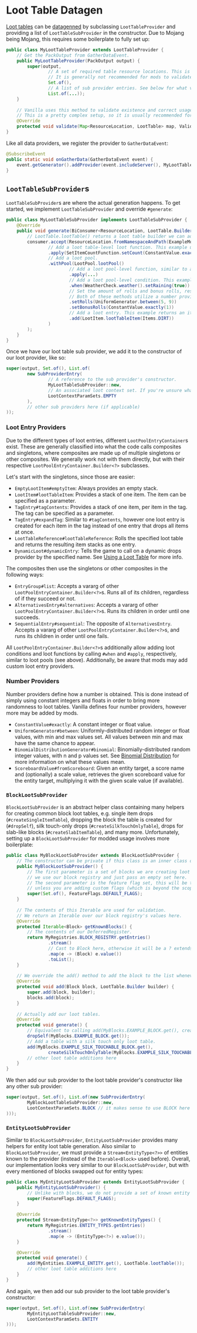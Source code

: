 # Loot Table Datagen

[Loot tables][loottable] can be [datagenned][datagen] by subclassing `LootTableProvider` and providing a list of `LootTableSubProvider` in the constructor. Due to Mojang being Mojang, this requires some boilerplate to fully set up:

```java
public class MyLootTableProvider extends LootTableProvider {
    // Get the PackOutput from GatherDataEvent.
    public MyLootTableProvider(PackOutput output) {
        super(output,
                // A set of required table resource locations. This is used in validation (see below).
                // It is generally not recommended for mods to validate, therefore we pass in an empty set.
                Set.of(),
                // A list of sub provider entries. See below for what values to use here.
                List.of(...));
    }
    
    // Vanilla uses this method to validate existence and correct usage of loot context parameters.
    // This is a pretty complex setup, so it is usually recommended for modders to trust themselves and no-op here.
    @Override
    protected void validate(Map<ResourceLocation, LootTable> map, ValidationContext context) {}
}
```

Like all data providers, we register the provider to `GatherDataEvent`:

```java
@SubscribeEvent
public static void onGatherData(GatherDataEvent event) {
    event.getGenerator().addProvider(event.includeServer(), MyLootTableProvider::new);
}
```

## `LootTableSubProvider`s

`LootTableSubProvider`s are where the actual generation happens. To get started, we implement `LootTableSubProvider` and override `#generate`:

```java
public class MyLootTableSubProvider implements LootTableSubProvider {
    @Override
    public void generate(BiConsumer<ResourceLocation, LootTable.Builder> consumer) {
        // LootTable.lootTable() returns a loot table builder we can add loot tables to.
        consumer.accept(ResourceLocation.fromNamespaceAndPath(ExampleMod.MOD_ID, "example_loot_table"), LootTable.lootTable()
                // Add a loot table-level loot function. This example uses a number provider (see below).
                .apply(SetItemCountFunction.setCount(ConstantValue.exactly(5)))
                // Add a loot pool.
                .withPool(LootPool.lootPool()
                        // Add a loot pool-level function, similar to above.
                        .apply(...)
                        // Add a loot pool-level condition. This example only rolls the pool if it is raining.
                        .when(WeatherCheck.weather().setRaining(true))
                        // Set the amount of rolls and bonus rolls, respectively.
                        // Both of these methods utilize a number provider.
                        .setRolls(UniformGenerator.between(5, 9))
                        .setBonusRolls(ConstantValue.exactly(1))
                        // Add a loot entry. This example returns an item loot entry. See below for more loot entries.
                        .add(LootItem.lootTableItem(Items.DIRT))
                )
        );
    }
}
```

Once we have our loot table sub provider, we add it to the constructor of our loot provider, like so:

```java
super(output, Set.of(), List.of(
        new SubProviderEntry(
                // A reference to the sub provider's constructor.
                MyLootTableSubProvider::new,
                // An associated loot context set. If you're unsure what to use, use empty.
                LootContextParamSets.EMPTY
        ),
        // other sub providers here (if applicable)
));
```

### Loot Entry Providers

Due to the different types of loot entries, different `LootPoolEntryContainer`s exist. These are generally classified into what the code calls composites and singletons, where composites are made up of multiple singletons or other composites. We generally work not with them directly, but with their respective `LootPoolEntryContainer.Builder<?>` subclasses.

Let's start with the singletons, since those are easier:

- `EmptyLootItem#emptyItem`: Always provides an empty stack.
- `LootItem#lootTableItem`: Provides a stack of one item. The item can be specified as a parameter.
- `TagEntry#tagContents`: Provides a stack of one item, per item in the tag. The tag can be specified as a parameter.
- `TagEntry#expandTag`: Similar to `#tagContents`, however one loot entry is created for each item in the tag instead of one entry that drops all items at once.
- `LootTableReference#lootTableReference`: Rolls the specified loot table and returns the resulting item stacks as one entry.
- `DynamicLoot#dynamicEntry`: Tells the game to call on a dynamic drops provider by the specified name. See [Using a Loot Table][useloottable] for more info.

The composites then use the singletons or other composites in the following ways:

- `EntryGroup#list`: Accepts a vararg of other `LootPoolEntryContainer.Builder<?>`s. Runs all of its children, regardless of if they succeed or not.
- `AlternativesEntry#alternatives`: Accepts a vararg of other `LootPoolEntryContainer.Builder<?>`s. Runs its children in order until one succeeds.
- `SequentialEntry#sequential`: The opposite of `AlternativesEntry`. Accepts a vararg of other `LootPoolEntryContainer.Builder<?>`s, and runs its children in order until one fails.

All `LootPoolEntryContainer.Builder<?>`s additionally allow adding loot conditions and loot functions by calling `#when` and `#apply`, respectively, similar to loot pools (see above). Additionally, be aware that mods may add custom loot entry providers.

### Number Providers

Number providers define how a number is obtained. This is done instead of simply using constant integers and floats in order to bring more randomness to loot tables. Vanilla defines four number providers, however more may be added by mods.

- `ConstantValue#exactly`: A constant integer or float value.
- `UniformGenerator#between`: Uniformly-distributed random integer or float values, with min and max values set. All values between min and max have the same chance to appear.
- `BinomialDistributionGenerator#binomial`: Binomially-distributed random integer values, with n and p values set. See [Binomial Distribution][binomial] for more information on what these values mean.
- `ScoreboardValue#fromScoreboard`: Given an entity target, a score name and (optionally) a scale value, retrieves the given scoreboard value for the entity target, multiplying it with the given scale value (if available).

### `BlockLootSubProvider`

`BlockLootSubProvider` is an abstract helper class containing many helpers for creating common block loot tables, e.g. single item drops (`#createSingleItemTable`), dropping the block the table is created for (`#dropSelf`), silk touch-only drops (`#createSilkTouchOnlyTable`), drops for slab-like blocks (`#createSlabItemTable`), and many more. Unfortunately, setting up a `BlockLootSubProvider` for modded usage involves more boilerplate:

```java
public class MyBlockLootSubProvider extends BlockLootSubProvider {
    // The constructor can be private if this class is an inner class of your loot table provider.
    public MyBlockLootSubProvider() {
        // The first parameter is a set of blocks we are creating loot tables for. Instead of hardcoding,
        // we use our block registry and just pass an empty set here.
        // The second parameter is the feature flag set, this will be the default flags
        // unless you are adding custom flags (which is beyond the scope of this article).
        super(Set.of(), FeatureFlags.DEFAULT_FLAGS);
    }
    
    // The contents of this Iterable are used for validation.
    // We return an Iterable over our block registry's values here.
    @Override
    protected Iterable<Block> getKnownBlocks() {
        // The contents of our DeferredRegister.
        return MyRegistries.BLOCK_REGISTRY.getEntries()
                .stream()
                // Cast to Block here, otherwise it will be a ? extends Block and Java will complain.
                .map(e -> (Block) e.value())
                .toList();
    }
    
    // We override the add() method to add the block to the list whenever we add a loot table.
    @Override
    protected void add(Block block, LootTable.Builder builder) {
        super.add(block, builder);
        blocks.add(block);
    }
    
    // Actually add our loot tables.
    @Override
    protected void generate() {
        // Equivalent to calling add(MyBlocks.EXAMPLE_BLOCK.get(), createSingleItemTable(MyBlocks.EXAMPLE_BLOCK.get()));
        dropSelf(MyBlocks.EXAMPLE_BLOCK.get());
        // Add a table with a silk touch only loot table.
        add(MyBlocks.EXAMPLE_SILK_TOUCHABLE_BLOCK.get(),
                createSilkTouchOnlyTable(MyBlocks.EXAMPLE_SILK_TOUCHABLE_BLOCK.get()));
        // other loot table additions here
    }
}
```

We then add our sub provider to the loot table provider's constructor like any other sub provider:

```java
super(output, Set.of(), List.of(new SubProviderEntry(
        MyBlockLootTableSubProvider::new,
        LootContextParamSets.BLOCK // it makes sense to use BLOCK here
)));
```

### `EntityLootSubProvider`

Similar to `BlockLootSubProvider`, `EntityLootSubProvider` provides many helpers for entity loot table generation. Also similar to `BlockLootSubProvider`, we must provide a `Stream<EntityType<?>>` of entities known to the provider (instead of the `Iterable<Block>` used before). Overall, our implementation looks very similar to our `BlockLootSubProvider`, but with every mentioned of blocks swapped out for entity types:

```java
public class MyEntityLootSubProvider extends EntityLootSubProvider {
    public MyEntityLootSubProvider() {
        // Unlike with blocks, we do not provide a set of known entity types. Vanilla instead uses custom checks here.
        super(FeatureFlags.DEFAULT_FLAGS);
    }

    @Override
    protected Stream<EntityType<?>> getKnownEntityTypes() {
        return MyRegistries.ENTITY_TYPES.getEntries()
                .stream()
                .map(e -> (EntityType<?>) e.value());
    }

    @Override
    protected void generate() {
        add(MyEntities.EXAMPLE_ENTITY.get(), LootTable.lootTable());
        // other loot table additions here
    }
}
```

And again, we then add our sub provider to the loot table provider's constructor:

```java
super(output, Set.of(), List.of(new SubProviderEntry(
        MyEntityLootTableSubProvider::new,
        LootContextParamSets.ENTITY
)));
```

[binomial]: https://en.wikipedia.org/wiki/Binomial_distribution
[datagen]: ../../index.md#data-generation
[loottable]: index.md
[useloottable]: index.md#using-a-loot-table

